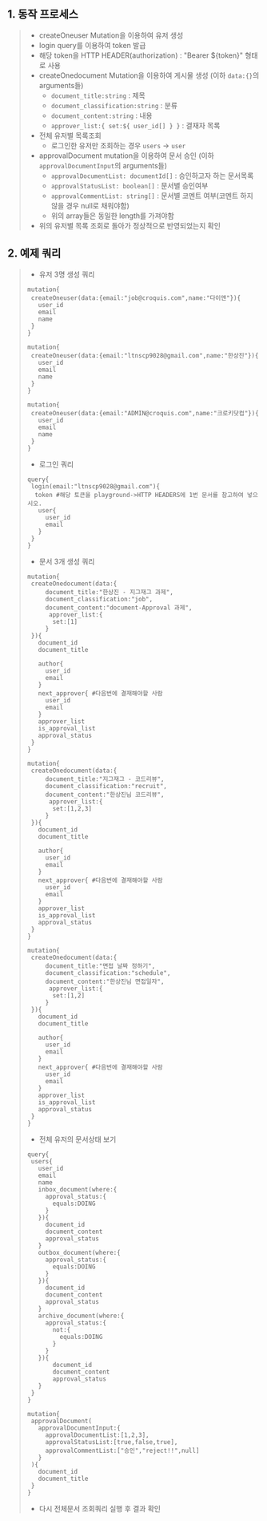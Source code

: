 ## 1. 동작 프로세스
> * createOneuser Mutation을 이용하여 유저 생성
> * login query를 이용하여 token 발급
> * 해당 token을 HTTP HEADER(authorization) : "Bearer ${token}" 형태로 사용
> * createOnedocument Mutation을 이용하여 게시물 생성 (이하 ```data:{}```의 arguments들)
>   * ```document_title:string``` : 제목
>   * ```document_classification:string``` : 분류
>   * ```document_content:string``` : 내용
>   * ```approver_list:{ set:${ user_id[] } }``` : 결재자 목록
> * 전체 유저별 목록조회
>   * 로그인한 유저만 조회하는 경우 ```users``` -> ```user```
> * approvalDocument mutation을 이용하여 문서 승인 (이하 ```approvalDocumentInput```의 arguments들)
>   * ```approvalDocumentList: documentId[]``` : 승인하고자 하는 문서목록
>   * ```approvalStatusList: boolean[]``` : 문서별 승인여부
>   * ```approvalCommentList: string[]``` : 문서별 코멘트 여부(코멘트 하지 않을 경우 null로 채워야함)
>   * 위의 array들은 동일한 length를 가져야함
> * 위의 유저별 목록 조회로 돌아가 정상적으로 반영되었는지 확인

## 2. 예제 쿼리
> * 유저 3명 생성 쿼리
> ```
> mutation{
>  createOneuser(data:{email:"job@croquis.com",name:"다이앤"}){
>    user_id
>    email
>    name
>  }
>}
>```
> ```
> mutation{
>  createOneuser(data:{email:"ltnscp9028@gmail.com",name:"한상진"}){
>    user_id
>    email
>    name
>  }
>}
>```
> ```
> mutation{
>  createOneuser(data:{email:"ADMIN@croquis.com",name:"크로키닷컴"}){
>    user_id
>    email
>    name
>  }
>}
>```
>* 로그인 쿼리
>```
> query{
>  login(email:"ltnscp9028@gmail.com"){
>   token #해당 토큰을 playground->HTTP HEADERS에 1번 문서를 참고하여 넣으시오.
>    user{
>      user_id
>      email  
>    }
>  }
>}
>```
>* 문서 3개 생성 쿼리
>```
>mutation{
>  createOnedocument(data:{
>      document_title:"한상진 - 지그재그 과제",
>      document_classification:"job",
>      document_content:"document-Approval 과제",
>    	approver_list:{
>        set:[1]
>      }
>  }){
>    document_id
>    document_title
>    
>    author{
>      user_id
>      email
>    }
>    next_approver{ #다음번에 결재해야할 사람
>      user_id
>      email
>    }
>    approver_list
>    is_approval_list
>    approval_status
>  }
>}
>```
>```
>mutation{
>  createOnedocument(data:{
>      document_title:"지그재그 - 코드리뷰",
>      document_classification:"recruit",
>      document_content:"한상진님 코드리뷰",
>    	approver_list:{
>        set:[1,2,3]
>      }
>  }){
>    document_id
>    document_title
>    
>    author{
>      user_id
>      email
>    }
>    next_approver{ #다음번에 결재해야할 사람
>      user_id
>      email
>    }
>    approver_list
>    is_approval_list
>    approval_status
>  }
>}
>```
>```
>mutation{
>  createOnedocument(data:{
>      document_title:"면접 날짜 정하기",
>      document_classification:"schedule",
>      document_content:"한상진님 면접일자",
>    	approver_list:{
>        set:[1,2]
>      }
>  }){
>    document_id
>    document_title
>    
>    author{
>      user_id
>      email
>    }
>    next_approver{ #다음번에 결재해야할 사람
>      user_id
>      email
>    }
>    approver_list
>    is_approval_list
>    approval_status
>  }
>}
>```
>* 전체 유저의 문서상태 보기
>```
>query{
>  users{
>    user_id
>    email
>    name
>    inbox_document(where:{
>      approval_status:{
>        equals:DOING
>      }
>    }){
>      document_id
>      document_content
>      approval_status
>    }
>    outbox_document(where:{
>      approval_status:{
>        equals:DOING
>      }
>    }){
>      document_id
>      document_content
>      approval_status
>    }
>    archive_document(where:{
>      approval_status:{
>        not:{
>          equals:DOING
>        }
>      }
>    }){
>        document_id
>        document_content
>        approval_status
>    }
>  }
> } 
> ```
> ```
>mutation{
>  approvalDocument(
>    approvalDocumentInput:{
>      approvalDocumentList:[1,2,3],
>      approvalStatusList:[true,false,true],
>      approvalCommentList:["승인","reject!!",null]
>    }
>  ){
>    document_id
>    document_title
>  }
>}
>```
>* 다시 전체문서 조회쿼리 실행 후 결과 확인